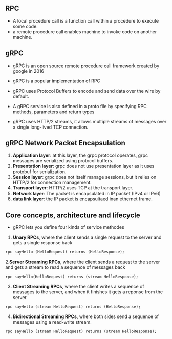 ## RPC
- A local procedure call is a function call within a procedure to execute some code.
- a remote procedure call enables machine to invoke code on another machine.

## gRPC
- gRPC is an open source remote procedure call framework created by google in 2016

- gRPC is a popular implementation of RPC
- gRPC uses Protocol Buffers to encode and send data over the wire by default.
- A gRPC service is also defined in a proto file by specifying RPC methods, parameters and return types
- gRPC uses HTTP/2 streams, it allows multiple streams of messages over a single long-lived TCP connection.  

## gRPC Network Packet Encapsulation 
1. **Application layer**: at this layer, the grpc protocol operates, grpc messages are serialized using protocol buffers.  
2. **Presentation layer**: grpc does not use presentation layer as it uses protobuf for serialization.  
3. **Session layer**: grpc does not itself manage sessions, but it relies on HTTP/2 for connection management.  
4. **Transport layer**: HTTP/2 uses TCP at the transport layer.  
5. **Network layer**: The packet is encapsulated in IP packet (IPv4 or IPv6)
6. **data link layer**: the IP packet is encapsultaed inan ethernet frame.  

## Core concepts, architecture and lifecycle
- gRPC lets you define four kinds of service methodes
1. **Unary RPCs**, where the client sends a single request to the server and gets a single response back

```proto
rpc sayHello (HelloRequest) returns (HelloResponse); 
```

2.**Server Streaming RPCs**, where the client sends a request to the server and gets a stream to read a sequence of messages back

```proto
rpc sayHello(HelloRequest) returns (stream HelloResponse); 
```

3. **Client Streaming RPCs**, where the client writes a sequence of messages to the server, and when it finishes it gets a reponse from the server.  

```proto
rpc sayHello (stream HelloRequest) returns (HelloResponse);
```

4. **Bidirectional Streaming RPCs**, where both sides send a sequence of messages using a read-write stream.

```proto
rpc sayHello (stream HelloRequest) returns (stream HelloResponse);
```